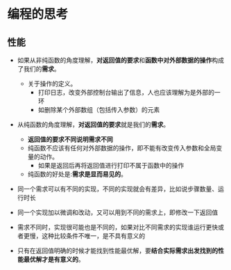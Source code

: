 # 编程的思考

## 性能

* 如果从非纯函数的角度理解，**对返回值的要求**和**函数中对外部数据的操作**构成了我们的**需求**。
  * 关于操作的定义。
    * 打印日志，改变外部控制台输出了信息，人也应该理解为是外部的一环
    * 如删除某个外部数组（包括传入参数）的元素

* 从纯函数的角度理解，**对返回值的要求**就是我们的**需求**。
  * **返回值的要求不同说明需求不同**
  * 纯函数不应该有任何对外部数据的操作，即不能有改变传入参数和全局变量的动作。
    * 如果是返回后再将返回值进行打印不属于函数中的操作
  * 纯函数的好处是:**需求是显而易见的**。

* 同一个需求可以有不同的实现，不同的实现就会有差异，比如说步骤数量、运行时长
* 同一个实现加以微调和改动，又可以用到不同的需求上，即修改一下返回值
* 需求不同时，实现很可能也是不同的，如果对比不同需求的实现谁运行更快或者更慢，这种比较条件不唯一，是不具有意义的
* 只有在返回值明确的时候才能找到性能最优解，要**结合实际需求出发找到的性能最优解才是有意义的**。